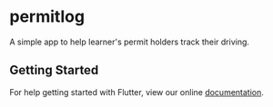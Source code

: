 # permitlog

A simple app to help learner&#x27;s permit holders track their driving.

## Getting Started

For help getting started with Flutter, view our online
[documentation](https://flutter.io/).
